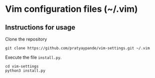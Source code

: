 # Vim configuration files (~/.vim)

## Instructions for usage

Clone the repository

```
git clone https://github.com/pratyaypande/vim-settings.git ~/.vim
```
Execute the file `install.py`.
```
cd vim-settings
python3 install.py
```
